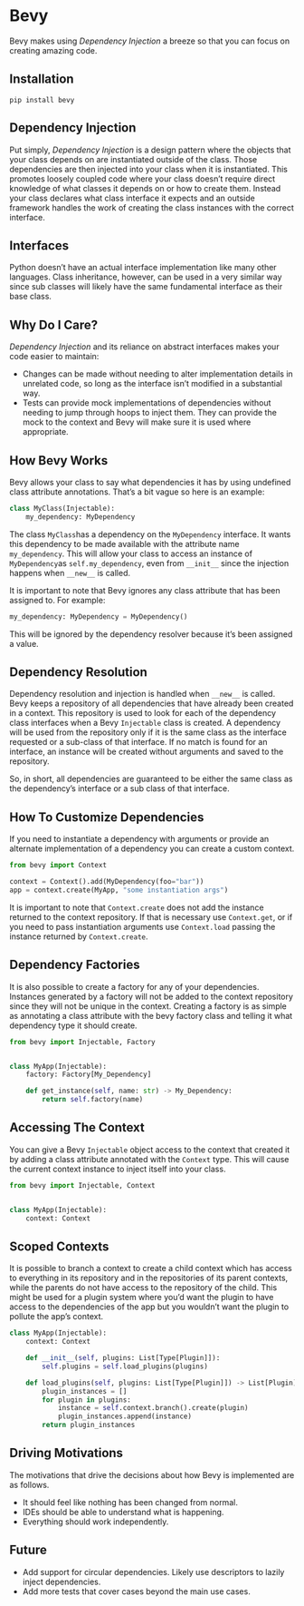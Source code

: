 # Bevy
Bevy makes using *Dependency Injection* a breeze so that you can focus on creating amazing code.

## Installation
```shell script
pip install bevy
```

## Dependency Injection
Put simply, *Dependency Injection* is a design pattern where the objects that your class depends on are instantiated outside of the class. Those dependencies are then injected into your class when it is instantiated.
This promotes loosely coupled code where your class doesn’t require direct knowledge of what classes it depends on or how to create them. Instead your class declares what class interface it expects and an outside framework handles the work of creating the class instances with the correct interface.
## Interfaces
Python doesn’t have an actual interface implementation like many other languages. Class inheritance, however, can be used in a very similar way since sub classes will likely have the same fundamental interface as their base class. 
## Why Do I Care?
*Dependency Injection* and its reliance on abstract interfaces makes your code easier to maintain:
- Changes can be made without needing to alter implementation details in unrelated code, so long as the interface isn’t modified in a substantial way.
- Tests can provide mock implementations of dependencies without needing to jump through hoops to inject them. They can provide the mock to the context and Bevy will make sure it is used where appropriate.
## How Bevy Works
Bevy allows your class to say what dependencies it has by using undefined class attribute annotations. That’s a bit vague so here is an example:
```py
class MyClass(Injectable):
    my_dependency: MyDependency
```
The class `MyClass`has a dependency on the `MyDependency` interface. It wants this dependency to be made available with the attribute name `my_dependency`. This will allow your class to access an instance of `MyDependency`as `self.my_dependency`, even from `__init__` since the injection happens when `__new__` is called.

It is important to note that Bevy ignores any class attribute that has been assigned to. For example:
```py
my_dependency: MyDependency = MyDependency()
```
This will be ignored by the dependency resolver because it’s been assigned a value.
## Dependency Resolution
Dependency resolution and injection is handled when `__new__` is called. Bevy keeps a repository of all dependencies that have already been created in a context. This repository is used to look for each of the dependency class interfaces when a Bevy `Injectable` class is created. A dependency will be used from the repository only if it is the same class as the interface requested or a sub-class of that interface. If no match is found for an interface, an instance will be created without arguments and saved to the repository.

So, in short, all dependencies are guaranteed to be either the same class as the dependency’s interface or a sub class of that interface.
## How To Customize Dependencies
If you need to instantiate a dependency with arguments or provide an alternate implementation of a dependency you can create a custom context.

```py
from bevy import Context

context = Context().add(MyDependency(foo="bar"))
app = context.create(MyApp, "some instantiation args")
```
It is important to note that `Context.create` does not add the instance returned to the context repository. If that is necessary use `Context.get`, or if you need to pass instantiation arguments use `Context.load` passing the instance returned by `Context.create`.
## Dependency Factories
It is also possible to create a factory for any of your dependencies. Instances generated by a factory will not be added to the context repository since they will not be unique in the context. Creating a factory is as simple as annotating a class attribute with the bevy factory class and telling it what dependency type it should create.

```py
from bevy import Injectable, Factory


class MyApp(Injectable):
    factory: Factory[My_Dependency]

    def get_instance(self, name: str) -> My_Dependency:
        return self.factory(name)
```
## Accessing The Context
You can give a Bevy `Injectable` object access to the context that created it by adding a class attribute annotated with the `Context` type. This will cause the current context instance to inject itself into your class.

```py
from bevy import Injectable, Context


class MyApp(Injectable):
    context: Context
```
## Scoped Contexts
It is possible to branch a context to create a child context which has access to everything in its repository and in the repositories of its parent contexts, while the parents do not have access to the repository of the child. This might be used for a plugin system where you’d want the plugin to have access to the dependencies of the app but you wouldn’t want the plugin to pollute the app’s context.
```py
class MyApp(Injectable):
    context: Context

    def __init__(self, plugins: List[Type[Plugin]]):
        self.plugins = self.load_plugins(plugins)

    def load_plugins(self, plugins: List[Type[Plugin]]) -> List[Plugin]:
        plugin_instances = []
        for plugin in plugins:
            instance = self.context.branch().create(plugin)
            plugin_instances.append(instance)
        return plugin_instances
```
## Driving Motivations
The motivations that drive the decisions about how Bevy is implemented are as follows.
- It should feel like nothing has been changed from normal.
- IDEs should be able to understand what is happening.
- Everything should work independently.

## Future
- Add support for circular dependencies. Likely use descriptors to lazily inject dependencies.
- Add more tests that cover cases beyond the main use cases.

